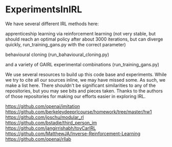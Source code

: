 # ExperimentsInIRL

We have several different IRL methods here:

apprenticeship learning via reinforcement learning (not very stable, but should reach an optimal policy after about 3000 iterations, but can diverge quickly, run_training_gans.py with the correct parameter)

behavioural cloning (run_bahavioural_cloning.py)

and a variety of GAIRL experimental combinations (run_training_gans.py)


We use several resources to build up this code base and experiments. While we try to cite all our sources inline, we may have missed some. As such, we make a list here. There shouldn't be significant similarities to any of the repositories, but you may see bits and pieces taken. Thanks to the authors of those repositories for making our efforts easier in exploring IRL.

https://github.com/openai/imitation
https://github.com/berkeleydeeprlcourse/homework/tree/master/hw1
https://github.com/joschu/modular_rl
https://github.com/bstadie/third_person_im
https://github.com/jangirrishabh/toyCarIRL
https://github.com/MatthewJA/Inverse-Reinforcement-Learning
https://github.com/openai/rllab
